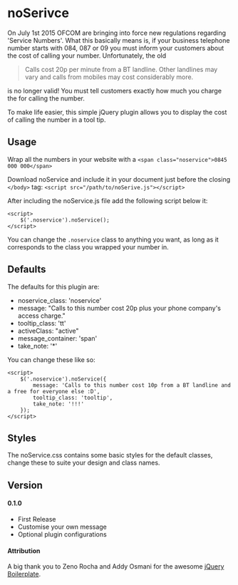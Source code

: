 # noSerivce 

On July 1st 2015 OFCOM are bringing into force new regulations regarding 'Service Numbers'. What this basically means is, if your business telephone number starts with 084, 087 or 09 you must inform your customers about the cost of calling your number. Unfortunately, the old 

> Calls cost 20p per minute from a BT landline. Other landlines may vary and calls from mobiles may cost considerably more.

is no longer valid! You must tell customers exactly how much you charge the for calling the number.

To make life easier, this simple jQuery plugin allows you to display the cost of calling the number in a tool tip. 

## Usage 

Wrap all the numbers in your website with a `<span class="noservice">0845 000 000</span>`

Download noService and include it in your document just before the closing `</body>` tag: `<script src="/path/to/noSerive.js"></script>`

After including the noService.js file add the following script below it:

	<script>
		$('.noservice').noService();
	</script>
	
You can change the `.noservice` class to anything you want, as long as it corresponds to the class you wrapped your number in.

## Defaults 

The defaults for this plugin are:

- noservice_class: 'noservice'
- message: "Calls to this number cost 20p plus your phone company's access charge."
- tooltip_class: 'tt'
- activeClass: "active"
- message_container: 'span'
- take_note: '*'

You can change these like so:

	<script>
		$('.noservice').noService({
			message: 'Calls to this number cost 10p from a BT landline and a free for everyone else :D',
			tooltip_class: 'tooltip',
			take_note: '!!!'
		});
	</script>
	
## Styles

The noService.css contains some basic styles for the default classes, change these to suite your design and class names.

## Version 

#### 0.1.0 
- First Release 
- Customise your own message 
- Optional plugin configurations 

#### Attribution 

A big thank you to Zeno Rocha and Addy Osmani for the awesome [jQuery Boilerplate](http://jqueryboilerplate.com/).